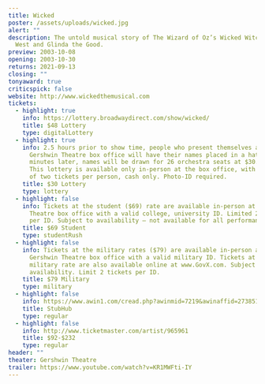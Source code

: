 ```yaml
---
title: Wicked
poster: /assets/uploads/wicked.jpg
alert: ""
description: The untold musical story of The Wizard of Oz’s Wicked Witch of the
  West and Glinda the Good.
preview: 2003-10-08
opening: 2003-10-30
returns: 2021-09-13
closing: ""
tonyaward: true
criticspick: false
website: http://www.wickedthemusical.com
tickets:
  - highlight: true
    info: https://lottery.broadwaydirect.com/show/wicked/
    title: $48 Lottery
    type: digitalLottery
  - highlight: true
    info: 2.5 hours prior to show time, people who present themselves at the
      Gershwin Theatre box office will have their names placed in a hat. 30
      minutes later, names will be drawn for 26 orchestra seats at $30.00 each.
      This lottery is available only in-person at the box office, with a limit
      of two tickets per person, cash only. Photo-ID required.
    title: $30 Lottery
    type: lottery
  - highlight: false
    info: Tickets at the student ($69) rate are available in-person at the Gershwin
      Theatre box office with a valid college, university ID. Limited 2 tickets
      per ID. Subject to availability – not available for all performances.
    title: $69 Student
    type: studentRush
  - highlight: false
    info: Tickets at the military rates ($79) are available in-person at the
      Gershwin Theatre box office with a valid military ID. Tickets at the
      military rate are also available online at www.GovX.com. Subject to
      availability. Limit 2 tickets per ID.
    title: $79 Military
    type: military
  - highlight: false
    info: https://www.awin1.com/cread.php?awinmid=7219&awinaffid=273851&clickref=&p=%5B%5Bhttps%253A%252F%252Fwww.stubhub.com%252Fwicked-new-york-tickets%252Fperformer%252F9794%252F%5D%5D
    title: StubHub
    type: regular
  - highlight: false
    info: http://www.ticketmaster.com/artist/965961
    title: $92-$232
    type: regular
header: ""
theater: Gershwin Theatre
trailer: https://www.youtube.com/watch?v=KR1MWFti-IY
---
```

